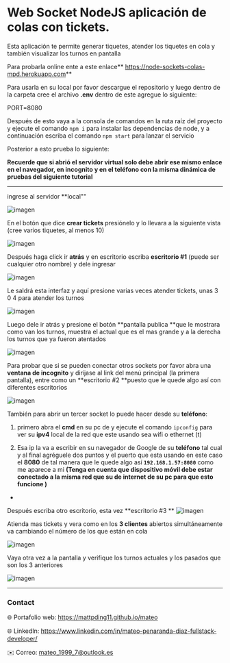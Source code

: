 # **Web Socket NodeJS** aplicación de **colas con tickets**.

Esta aplicación te permite generar tiquetes, atender los tiquetes en cola y también visualizar los turnos en pantalla

Para probarla online ente a este enlace** <https://node-sockets-colas-mpd.herokuapp.com>**

Para usarla en su local por favor descargue el repositorio y luego dentro de la carpeta cree el archivo **.env** dentro de este agregue lo siguiente:

PORT=8080

Después de esto vaya a la consola de comandos en la ruta raíz del proyecto y ejecute el comando `npm i` para instalar las dependencias de node, y a continuación escriba el comando `npm start` para lanzar el servicio

Posterior a esto prueba lo siguiente:

**Recuerde que si abrió el servidor virtual solo debe abrir ese mismo enlace en el navegador, en incognito y en el teléfono con la misma dinámica de pruebas del siguiente tutorial**

---


ingrese al servidor **local""

![imagen](https://res.cloudinary.com/drbotbbjb/image/upload/v1653981908/Screenshot_150_jqe72d.png)

En el botón que dice **crear tickets** presiónelo y lo llevara a la siguiente vista (cree varios tiquetes, al menos 10)

![imagen](https://res.cloudinary.com/drbotbbjb/image/upload/v1653981908/Screenshot_153_vschhi.png)

Después haga click ir **atrás** y en escritorio escriba **escritorio #1** (puede ser cualquier otro nombre) y dele ingresar

![imagen](https://res.cloudinary.com/drbotbbjb/image/upload/v1653981908/Screenshot_154_o9thbh.png)

Le saldrá esta interfaz y aquí presione varias veces atender tickets, unas 3 0 4 para atender los turnos 

![imagen](https://res.cloudinary.com/drbotbbjb/image/upload/v1653981908/Screenshot_155_v9ylaw.png)

Luego dele ir atrás y presione el botón **pantalla publica **que le mostrara como van los turnos, muestra el actual que es el mas grande y a la derecha los turnos que ya fueron atentados 

![imagen](https://res.cloudinary.com/drbotbbjb/image/upload/v1653981908/Screenshot_156_yhx3g8.png)

Para probar que si se pueden conectar otros sockets por favor
abra una **ventana de incognito** y diríjase al link del menú principal (la primera
pantalla), entre como un **escritorio #2 **puesto que le quede algo así con diferentes escritorios 

![imagen](https://res.cloudinary.com/drbotbbjb/image/upload/v1653981908/Screenshot_157_toatgy.png)

También para abrir un tercer socket lo puede hacer desde su **teléfono**:

1.	 primero abra el **cmd** en su pc de y ejecute el comando `ipconfig` para ver su **ipv4** local de la red que este usando sea wifi o ethernet (t)

2.	Esa ip la va a escribir en su navegador de Google de su **teléfono** tal cual y al final agréguele dos puntos y el puerto que esta usando en este caso el **8080** de tal manera que le quede algo así **`192.168.1.57:8080`** como me aparece a mi **(Tenga en cuenta que dispositivo móvil debe estar conectado a la misma red que su de internet de su pc para que esto funcione )**
-	
Después escriba otro escritorio, esta vez **escritorio #3
**
![imagen](https://res.cloudinary.com/drbotbbjb/image/upload/v1653983225/WhatsApp_Image_2022-05-31_at_2.18.05_AM_1_yx3mhe.jpg)


Atienda mas tickets y vera como en los **3 clientes** abiertos simultáneamente va cambiando el número de los que están en cola 


![imagen](https://res.cloudinary.com/drbotbbjb/image/upload/v1653983225/WhatsApp_Image_2022-05-31_at_2.18.05_AM_xudu1w.jpg)

Vaya otra vez a la pantalla y verifique los turnos actuales y los pasados que son los 3 anteriores 

![imagen](https://res.cloudinary.com/drbotbbjb/image/upload/v1653983225/WhatsApp_Image_2022-05-31_at_2.18.04_AM_fsly1k.jpg)

---

### Contact
 
🌐 Portafolio web: https://mattpding11.github.io/mateo 
  
🌐 LinkedIn: https://www.linkedin.com/in/mateo-penaranda-diaz-fullstack-developer/
  
✉️ Correo: mateo_1999_7@outlook.es 


